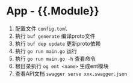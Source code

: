 # App - {{.Module}}

1. 配置文件 `config.toml`
2. 执行 `buf generate` 编译proto文件
3. 执行 `buf dep update` 更新proto依赖
4. 执行 `go run main.go` 运行
5. 执行 `go run main.go -h` 查看命令
6. 根目录执行 `og ent <name>` 生成ent模块
7. 查看API文档 `swagger serve xxx.swagger.json`
